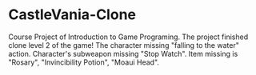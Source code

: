 # CastleVania-Clone
Course Project of Introduction to Game Programing.
The project finished clone level 2 of the game!
The character missing "falling to the water" action.
Character's subweapon missing "Stop Watch".
Item missing is "Rosary", "Invincibility Potion", "Moaui Head".
